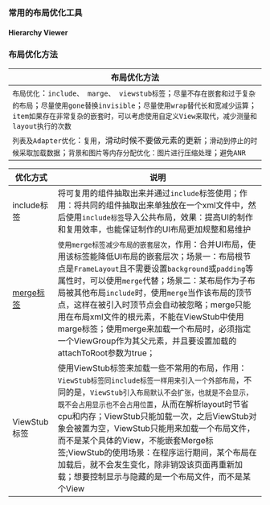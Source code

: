 ### 常用的布局优化工具
#### Hierarchy Viewer
### 布局优化方法

|布局优化方法|
|------|
|`布局优化`：`include、 marge、 viewstub标签`；`尽量不存在嵌套和过于复杂的布局`；`尽量使用gone替换invisible`；`尽量使用wrap替代长和宽减少运算`；`item如果存在非常复杂的嵌套时，可以考虑使用自定义View来取代，减少测量和layout执行的次数`|
|`列表及Adapter优化`：`复用`，滑动时候不要做元素的更新；`滑动到停止的时候采取加载数据`；`背景和图片等内存分配优化：图片进行压缩处理`；`避免ANR`|

|优化方式|说明|
|------|------|
|include标签|将可复用的组件抽取出来并通过`include`标签使用；作用：将共同的组件抽取出来单独放在一个xml文件中，然后使用`include标签`导入公共布局，效果：提高UI的制作和复用效率，也能保证制作的UI布局更加规整和易维护|
|[merge标签](https://github.com/ningbaoqi/PerformanceOptimization/blob/master/README-merge.md)|`使用merge标签减少布局的嵌套层次`，作用：合并UI布局，使用该标签能降低UI布局的嵌套层次；场景一：布局根节点是`FrameLayout`且不需要设置`background`或`padding`等属性时，可以使用`merge`代替；场景二：某布局作为子布局被其他布局`include`时，使用`merge`当作该布局的顶节点，这样在被引入时顶节点会自动被忽略；merge只能用在布局xml文件的根元素，不能在ViewStub中使用marge标签；使用merge来加载一个布局时，必须指定一个ViewGroup作为其父元素，并且要设置加载的attachToRoot参数为true；|
|ViewStub标签|使用ViewStub标签来加载一些不常用的布局，作用：`ViewStub标签同include标签一样用来引入一个外部布局`，不同的是，`ViewStub引入布局默认不会扩张，也就是不会显示，既不会占用显示也不会占用位置`，从而在解析layout时节省cpu和内存；ViewStub只能加载一次，之后ViewStub对象会被置为空，ViewStub只能用来加载一个布局文件，而不是某个具体的View，不能嵌套Merge标签;ViewStub的使用场景：在程序运行期间，某个布局在加载后，就不会发生变化，除非销毁该页面再重新加载；想要控制显示与隐藏的是一个布局文件，而不是某个View|
